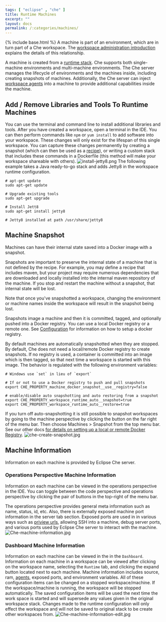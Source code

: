 ```yaml
---
tags: [ "eclipse" , "che" ]
title: Runtime Machines
excerpt: ""
layout: docs
permalink: /:categories/machines/
---
```

{% include base.html %}
A machine is part of an environment, which are in turn part of a Che workspace. The [workspace administration introduction]({{base}}{{site.links["ws-admin-intro"]}}) explains the details of this relationship.

A machine is created from a [runtime stack]({{base}}{{site.links["ws-stacks"]}}). Che supports both single-machine environments and multi-machine environments. The Che server manages the lifecycle of environments and the machines inside, including creating snapshots of machines.  Additionally, the Che server can inject [workspace agents]({{base}}{{site.links["ws-agents"]}}) into a machine to provide additional capabilities inside the machine.

## Add / Remove Libraries and Tools To Runtime Machines
You can use the terminal and command line to install additional libraries and tools. After you have created a workspace, open a terminal in the IDE.  You can then perform commands like `npm` or `yum install` to add software into your workspace.  These changes will only exist for the lifespan of this single workspace. You can capture these changes permanently by creating a snapshot (which can then be used as a [recipe]({{base}}{{site.links["ws-recipes"]}})), or writing a custom stack that includes these commands in a Dockerfile (this method will make your workspace shareable with others).
![install-jetty8.png]({{base}}{{site.links["install-jetty8.png"]}})
The following example takes a Java ready-to-go stack and adds Jetty8 in the workspace runtime configuration.
```shell  
# apt-get update
sudo apt-get update

# Upgrade existing tools
sudo apt-get upgrade

# Install Jett8
sudo apt-get install jetty8

# Jetty8 installed at path /usr/share/jetty8
```
## Machine Snapshot
Machines can have their internal state saved into a Docker image with a snapshot.

Snapshots are important to preserve the internal state of a machine that is not defined by the recipe. For example, you may define a recipe that includes maven, but your project may require numerous dependencies that are downloaded and locally installed into the internal maven repository of the machine. If you stop and restart the machine without a snapshot, that internal state will be lost.

Note that once you've snapshotted a workspace, changing the environment or machine names inside the workspace will result in the snapshot being lost.

Snapshots image a machine and then it is committed, tagged, and optionally pushed into a Docker registry. You can use a local Docker registry or a remote one. See [Configuration]({{base}}{{site.links["setup-configuration"]}}) for information on how to setup a docker registry.

By default machines are automatically snapshotted when they are stopped. By default, Che does not need a local/remote Docker registry to create snapshots. If no registry is used, a container is committed into an image which is then tagged, so that next time a workspace is started with this image. The behavior is regulated with the following environment variables:
```shell  
# Windows use `set` in lieu of `export`

# If or not to use a Docker registry to push and pull snapshots
export CHE_PROPERTY_machine_docker_snapshot__use__registry=false

# enable/disable auto snapshotting and auto restoring from a snapshot
export CHE_PROPERTY_workspace_runtime_auto__snapshot=true
export CHE_PROPERTY_workspace_runtime_auto__restore=true
```
If you turn off auto-snapshotting it is still possible to snapshot workspaces by going to the machine perspective by clicking the button on the far right of the menu bar. Then choose Machines > Snapshot from the top menu bar. See our other docs [for details on setting up a local or remote Docker Registry]({{base}}{{site.links["setup-configuration"]}}).
![che-create-snapshot.jpg]({{base}}{{site.links["che-create-snapshot.jpg"]}})

## Machine Information
Information on each machine is provided by Eclipse Che server.

### Operations Perspective Machine Information
Information on each machine can be viewed in the operations perspective in the IDE. You can toggle between the code perspective and operations perspective by clicking the pair of buttons in the top-right of the menu bar.

The operations perspective provides general meta information such as name, status, id, etc. Also, there is externally exposed machine port information in the server tab section. Exposed ports are used in in various ways such as [priview urls]({{base}}{{site.links["ide-previews"]}}), allowing SSH into a machine, debug server ports, and various ports used by Eclipse Che server to interact with the machine.
![Che-machine-information.jpg]({{base}}{{site.links["Che-machine-information.jpg"]}})
### Dashboard Machine Information

Information on each machine can be viewed in the in the `Dashboard`. Information on each machine in a workspace can be viewed after clicking on the workspace name, selecting the `Runtime` tab, and clicking the expand button located next to each machine. Machine information includes source, ram, [agents]({{base}}{{site.links["ws-agents"]}}), exposed ports, and environment variables. All of these configuration items can be changed on a stopped workspace/machine. If the workspace/machine is running, the workspace will be stopped automatically. The saved configuration items will be used the next time the work space is started and will supersede any values given in the original workspace stack. Changes made to the runtime configuration will only effect the workspace and will not be saved to original stack to be create other workspaces from.
![Che-machine-information-edit.jpg]({{base}}{{site.links["Che-machine-information-edit.jpg"]}})
